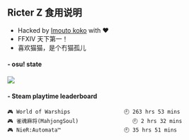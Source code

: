 ## Ricter Z 食用说明
- Hacked by [Imouto koko](https://osu.ppy.sh/users/7679162) with ❤️
- FFXIV 天下第一！
- 喜欢猫猫，是个冇猫孤儿

#### - osu! state
![](http://97.64.19.89:8080/api/v1/stat/4448675)

<!-- steam-box start -->
#### - Steam playtime leaderboard
```text
🎮 World of Warships                 🕘 263 hrs 53 mins
🎮 雀魂麻将(MahjongSoul)                 🕘 2 hrs 32 mins
🎮 NieR:Automata™                    🕘 35 hrs 51 mins
```
<!-- Powered by https://github.com/YouEclipse/steam-box . -->
<!-- steam-box end -->
